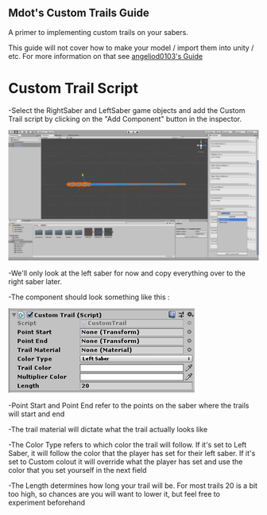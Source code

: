 ## Mdot's Custom Trails Guide
A primer to implementing custom trails on your sabers.

This guide will not cover how to make your model / import them into unity / etc. For more information on that see [angeliod0103's Guide](https://bs.assistant.moe/Sabers/)

# Custom Trail Script

-Select the RightSaber and LeftSaber game objects and add the Custom Trail script by clicking on the "Add Component" button in the inspector.

![addingscript](Images/addingscript.jpg)

-We'll only look at the left saber for now and copy everything over to the right saber later.

-The component should look something like this :

![script](Images/script.jpg)

-Point Start and Point End refer to the points on the saber where the trails will start and end

-The trail material will dictate what the trail actually looks like

-The Color Type refers to which color the trail will follow. If it's set to Left Saber, it will follow the color that the player has set for their left saber. If it's set to Custom colout it will override what the player has set and use the color that you set yourself in the next field

-The Length determines how long your trail will be. For most trails 20 is a bit too high, so chances are you will want to lower it, but feel free to experiment beforehand



